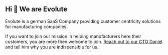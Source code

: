 ## Hi 👋 We are Evolute

Evolute is a german SaaS Company providing customer centricity solutions for manufacturing companies.

If you want to join our mission in helping manufacturers here their customers, you are more then welcome to join. [Reach out to our CTO Daniel](https://github.com/hardnold) and tell him why you are indispensible for us.
